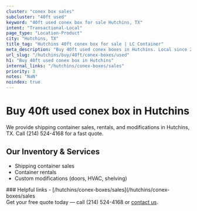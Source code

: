 ```yaml
---
cluster: "conex box sales"
subcluster: "40ft used"
keyword: "40ft used conex box for sale Hutchins, TX"
intent: "Transactional-Local"
page_type: "Location-Product"
city: "Hutchins, TX"
title_tag: "Hutchins 40ft conex box for sale | LC Container"
meta_description: "Buy 40ft used conex boxes in Hutchins. Local since 2003. New & used inventory. Fast delivery. Get your free quote — call (214) 524-4168 today."
url_slug: "/hutchins/buy/40ft/conex-boxes/used"
h1: "Buy 40ft used conex box in Hutchins"
internal_links: "/hutchins/conex-boxes/sales"
priority: 3
notes: "NaN"
noindex: true
---
```


# Buy 40ft used conex box in Hutchins

We provide shipping container sales, rentals, and modifications in Hutchins, TX. Call (214) 524-4168 for a fast quote.

## Our Inventory & Services
- Shipping container sales
- Container rentals
- Custom modifications (doors, HVAC, shelving)

<div data-section="internal-links">
### Helpful links
- [/hutchins/conex-boxes/sales](/hutchins/conex-boxes/sales
</div>

<div data-section="cta">
Get your free quote today — call (214) 524-4168 or <a href="/contact">contact us</a>.
</div>

<script type="application/ld+json">{"@context":"https://schema.org","@type":"FAQPage","mainEntity":[{"@type":"Question","name":"How much does delivery cost in Hutchins, TX?","acceptedAnswer":{"@type":"Answer","text":"Delivery costs vary by distance and container size. Most deliveries in Hutchins, TX range from $150-$300. Call (214) 524-4168 for an exact quote based on your specific location."}},{"@type":"Question","name":"Do you offer financing or payment plans?","acceptedAnswer":{"@type":"Answer","text":"We accept major credit cards, checks, and can discuss commercial terms for bulk purchases. Call (214) 524-4168 to discuss options."}},{"@type":"Question","name":"Can you customize containers in Hutchins, TX?","acceptedAnswer":{"@type":"Answer","text":"Yes — we perform modifications like doors, HVAC, insulation, and shelving. Request a custom quote at (214) 524-4168 or via our contact form."}}]}</script>
